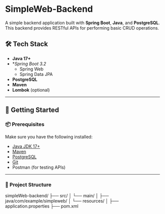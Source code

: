 # SimpleWeb-Backend

A simple backend application built with **Spring Boot**, **Java**, and **PostgreSQL**. This backend provides RESTful APIs for performing basic CRUD operations.

## 🛠️ Tech Stack

- **Java 17+**
- **Spring Boot 3.2*
  - Spring Web
  - Spring Data JPA
- **PostgreSQL**
- **Maven** 
- **Lombok** (optional)

---

## 🚀 Getting Started

### 📦 Prerequisites

Make sure you have the following installed:

- [Java JDK 17+](https://adoptopenjdk.net/)
- [Maven](https://maven.apache.org/)
- [PostgreSQL](https://www.postgresql.org/)
- [Git](https://git-scm.com/)
- Postman (for testing APIs)

---

### 📁 Project Structure


simpleWeb-backend/
├── src/
│ └── main/
│ ├── java/com/example/simpleweb/
│ └── resources/
│ ├── application.properties
├── pom.xml

